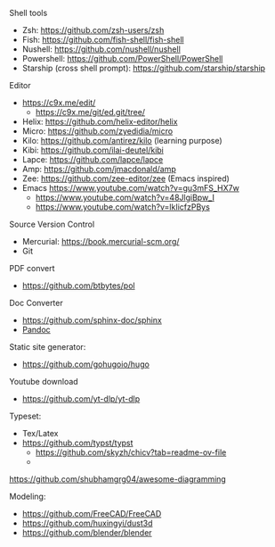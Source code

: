 Shell tools
- Zsh: https://github.com/zsh-users/zsh
- Fish: https://github.com/fish-shell/fish-shell
- Nushell: https://github.com/nushell/nushell
- Powershell: https://github.com/PowerShell/PowerShell
- Starship (cross shell prompt): https://github.com/starship/starship

Editor
- https://c9x.me/edit/
  - https://c9x.me/git/ed.git/tree/
- Helix: https://github.com/helix-editor/helix
- Micro: https://github.com/zyedidia/micro
- Kilo: https://github.com/antirez/kilo (learning purpose)
- Kibi: https://github.com/ilai-deutel/kibi
- Lapce: https://github.com/lapce/lapce
- Amp: https://github.com/jmacdonald/amp 
- Zee: https://github.com/zee-editor/zee (Emacs inspired)
- Emacs https://www.youtube.com/watch?v=gu3mFS_HX7w
  - https://www.youtube.com/watch?v=48JlgiBpw_I
  - https://www.youtube.com/watch?v=lkIicfzPBys

Source Version Control
  - Mercurial: https://book.mercurial-scm.org/
  - Git

PDF convert
- https://github.com/btbytes/pol

Doc Converter 
- https://github.com/sphinx-doc/sphinx
- [Pandoc](pandoc.md)

Static site generator:
- https://github.com/gohugoio/hugo


Youtube download
- https://github.com/yt-dlp/yt-dlp

Typeset:
- Tex/Latex
- https://github.com/typst/typst
  - https://github.com/skyzh/chicv?tab=readme-ov-file
  - 

https://github.com/shubhamgrg04/awesome-diagramming


Modeling:
- https://github.com/FreeCAD/FreeCAD
- https://github.com/huxingyi/dust3d
- https://github.com/blender/blender
